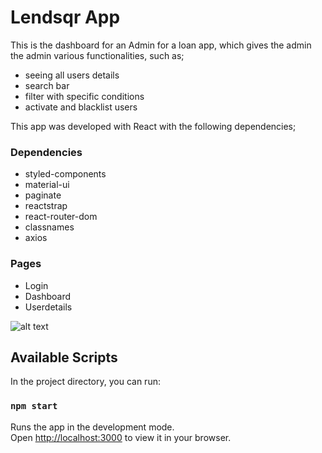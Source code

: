 # Lendsqr App

This is the dashboard for an Admin for a loan app, which gives the admin the admin various functionalities, such as;
* seeing all users details
* search bar 
* filter with specific conditions
* activate and blacklist users

This app was developed with React with the following dependencies;
### Dependencies
- styled-components
- material-ui
- paginate
- reactstrap
- react-router-dom
- classnames
- axios

### Pages
- Login 
- Dashboard
- Userdetails

![alt text](http://C:\Users\user\Downloads\Login.png)



## Available Scripts

In the project directory, you can run:

### `npm start`

Runs the app in the development mode.\
Open [http://localhost:3000](http://localhost:3000) to view it in your browser.


